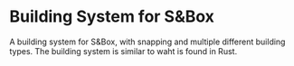 # Building System for S&Box
A building system for S&Box, with snapping and multiple different building types. The building system is similar to waht is found in Rust.
